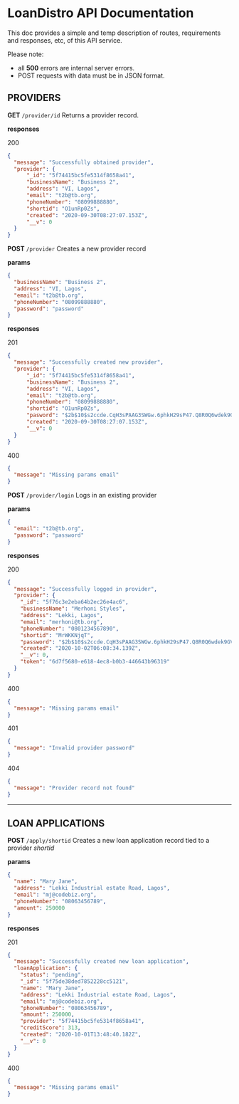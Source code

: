 # LoanDistro API Documentation

This doc provides a simple and temp description of routes, requirements and responses, etc, of this API service.

Please note:
* all **500** errors are internal server errors.
* POST requests with data must be in JSON format.

## PROVIDERS

**GET** `/provider/id` Returns a provider record.

**responses**

200
```json
{
  "message": "Successfully obtained provider",
  "provider": {
      "_id": "5f74415bc5fe5314f8658a41",
      "businessName": "Business 2",
      "address": "VI, Lagos",
      "email": "t2b@tb.org",
      "phoneNumber": "08099888880",
      "shortid": "O1unRp0Zs",
      "created": "2020-09-30T08:27:07.153Z",
      "__v": 0
  }
}
```
**POST** `/provider` Creates a new provider record

**params** 
```json
{
  "businessName": "Business 2",
  "address": "VI, Lagos",
  "email": "t2b@tb.org",
  "phoneNumber": "08099888880",
  "password": "password"
}
```
**responses**

201
```json
{
  "message": "Successfully created new provider",
  "provider": {
      "_id": "5f74415bc5fe5314f8658a41",
      "businessName": "Business 2",
      "address": "VI, Lagos",
      "email": "t2b@tb.org",
      "phoneNumber": "08099888880",
      "shortid": "O1unRp0Zs",
      "pasword": "$2b$10$s2ccde.CqH3sPAAG3SWGw.6phkH29sP47.Q8R0Q6wdek9GVD/u0by",
      "created": "2020-09-30T08:27:07.153Z",
      "__v": 0
  }
}
```
400
```json
{
  "message": "Missing params email"
}
```
**POST** `/provider/login` Logs in an existing provider

**params** 
```json
{
  "email": "t2b@tb.org",
  "password": "password"
}
```
**responses**

200
```json
{
  "message": "Successfully logged in provider",
  "provider": {
    "_id": "5f76c3e2eba64b2ec26e4ac6",
    "businessName": "Merhoni Styles",
    "address": "Lekki, Lagos",
    "email": "merhoni@tb.org",
    "phoneNumber": "0801234567890",
    "shortid": "MrWKKNjqT",
    "password": "$2b$10$s2ccde.CqH3sPAAG3SWGw.6phkH29sP47.Q8R0Q6wdek9GVD/u0by",
    "created": "2020-10-02T06:08:34.139Z",
    "__v": 0,
    "token": "6d7f5680-e618-4ec8-b0b3-446643b96319"
  }
}
```
400
```json
{
  "message": "Missing params email"
}
```
401
```json
{
  "message": "Invalid provider password"
}
```
404
```json
{
  "message": "Provider record not found"
}
```
***
## LOAN APPLICATIONS
**POST** `/apply/shortid` Creates a new loan application record tied to a provider _shortid_

**params** 
```json
{
  "name": "Mary Jane",
  "address": "Lekki Industrial estate Road, Lagos",
  "email": "mj@codebiz.org",
  "phoneNumber": "08063456789",
  "amount": 250000
}
```
**responses**

201
```json
{
  "message": "Successfully created new loan application",
  "loanApplication": {
    "status": "pending",
    "_id": "5f75de38ded7852228cc5121",
    "name": "Mary Jane",
    "address": "Lekki Industrial estate Road, Lagos",
    "email": "mj@codebiz.org",
    "phoneNumber": "08063456789",
    "amount": 250000,
    "provider": "5f74415bc5fe5314f8658a41",
    "creditScore": 313,
    "created": "2020-10-01T13:48:40.182Z",
    "__v": 0
  }
}
```
400
```json
{
  "message": "Missing params email"
}
```